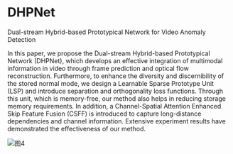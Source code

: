 # DHPNet
Dual-stream Hybrid-based Prototypical Network for Video Anomaly Detection

In this paper, we propose the Dual-stream Hybrid-based Prototypical Network (DHPNet), which develops an effective integration of multimodal information in video through frame prediction and optical flow reconstruction. Furthermore, to enhance the diversity and discernibility of the stored normal mode, we design a Learnable Sparse Prototype Unit (LSP) and introduce separation and orthogonality loss functions. Through this unit, which is memory-free, our method also helps in reducing storage memory requirements. In addition, a Channel-Spatial Attention Enhanced Skip Feature Fusion (CSFF) is introduced to capture long-distance dependencies and channel information. Extensive experiment results have demonstrated the effectiveness of our method.

![图4](https://github.com/Blinkkkkkk123/DHPNet/assets/109499109/972e7b78-5fbd-4506-bfe1-ad37e2f21e0a)
